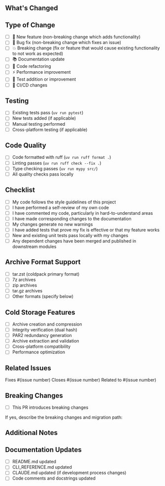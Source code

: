 <!-- 
🚨 IMPORTANT: PR Title Convention
Your PR title must follow conventional commits format:
<type>(<scope>): <description>

Examples:
✅ feat: add async operations with progress callbacks
✅ fix: resolve archive verification on Windows systems
✅ docs: add comprehensive CLI reference guide
✅ perf: optimize memory usage for large archive processing

❌ Add async support
❌ Fix Windows bug
❌ Update docs
-->

## What's Changed

<!-- Describe the changes made in this PR -->

## Type of Change

<!-- Check all that apply -->
- [ ] 🚀 New feature (non-breaking change which adds functionality)
- [ ] 🐛 Bug fix (non-breaking change which fixes an issue)
- [ ] 💥 Breaking change (fix or feature that would cause existing functionality to not work as expected)
- [ ] 📚 Documentation update
- [ ] 🔧 Code refactoring
- [ ] ⚡ Performance improvement
- [ ] 🧪 Test addition or improvement
- [ ] 🔄 CI/CD changes

## Testing

<!-- Describe the tests that you ran to verify your changes -->
- [ ] Existing tests pass (`uv run pytest`)
- [ ] New tests added (if applicable)
- [ ] Manual testing performed
- [ ] Cross-platform testing (if applicable)

## Code Quality

<!-- Confirm code quality checks -->
- [ ] Code formatted with ruff (`uv run ruff format .`)
- [ ] Linting passes (`uv run ruff check --fix .`)
- [ ] Type checking passes (`uv run mypy src/`)
- [ ] All quality checks pass locally

## Checklist

<!-- Check all that apply -->
- [ ] My code follows the style guidelines of this project
- [ ] I have performed a self-review of my own code
- [ ] I have commented my code, particularly in hard-to-understand areas
- [ ] I have made corresponding changes to the documentation
- [ ] My changes generate no new warnings
- [ ] I have added tests that prove my fix is effective or that my feature works
- [ ] New and existing unit tests pass locally with my changes
- [ ] Any dependent changes have been merged and published in downstream modules

## Archive Format Support

<!-- If this PR affects archive handling, check applicable formats -->
- [ ] tar.zst (coldpack primary format)
- [ ] 7z archives
- [ ] zip archives
- [ ] tar.gz archives
- [ ] Other formats (specify below)

## Cold Storage Features

<!-- If this PR affects cold storage functionality, check applicable areas -->
- [ ] Archive creation and compression
- [ ] Integrity verification (dual hash)
- [ ] PAR2 redundancy generation
- [ ] Archive extraction and validation
- [ ] Cross-platform compatibility
- [ ] Performance optimization

## Related Issues

<!-- Link any related issues here -->
Fixes #(issue number)
Closes #(issue number)
Related to #(issue number)

## Breaking Changes

<!-- If this is a breaking change, describe what breaks and how to migrate -->
- [ ] This PR introduces breaking changes

If yes, describe the breaking changes and migration path:

## Additional Notes

<!-- Any additional information for reviewers -->

## Documentation Updates

<!-- If documentation changes are needed -->
- [ ] README.md updated
- [ ] CLI_REFERENCE.md updated
- [ ] CLAUDE.md updated (if development process changes)
- [ ] Code comments and docstrings updated